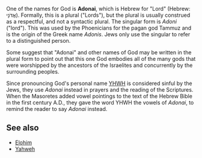 One of the names for God is **Adonai**, which is Hebrew for "Lord"
(Hebrew: אֲדֹנָי). Formally, this is a plural ("Lords"), but the
plural is usually construed as a respectful, and not a syntactic
plural. The singular form is *Adoni* ("lord"). This was used by the
Phoenicians for the pagan god Tammuz and is the origin of the Greek
name *Adonis*. Jews only use the singular to refer to a
distinguished person.

Some suggest that "Adonai" and other names of God may be written in
the plural form to point out that this one God embodies all of the
many gods that were worshipped by the ancestors of the Israelites
and concurrently by the surrounding peoples.

Since pronouncing God's personal name [YHWH](Yahweh "Yahweh") is
considered sinful by the Jews, they use *Adonai* instead in prayers
and the reading of the Scriptures. When the Masoretes added vowel
pointings to the text of the Hebrew Bible in the first century
A.D., they gave the word YHWH the vowels of *Adonai*, to remind the
reader to say *Adonai* instead.

## See also

-   [Elohim](Elohim "Elohim")
-   [Yahweh](Yahweh "Yahweh")



